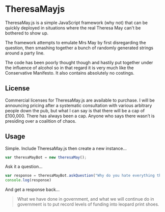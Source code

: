# TheresaMayjs

TheresaMay.js is a simple JavaScript framework (why not) that can be quickly deployed in situations where the real Theresa May can't be bothered to show up.

The framework attempts to emulate Mrs May by first disregarding the question, then smashing together a bunch of randomly generated strings around a party line.

The code has been poorly thought though and hastily put together under the influence of alcohol so in that regard it is very much like the Conservative Manifesto. It also contains absolutely no costings.

## License

Commercial licenses for TheresaMay.js are available to purchase. I will be announcing pricing after a systematic consultation with various arbitrary people down the pub, but what I can say is that there will be a cap of £100,000. There has always been a cap. Anyone who says there wasn’t is presiding over a coalition of chaos.

## Usage

Simple. Include TheresaMay.js then create a new instance...

```javascript
var theresaMayBot = new theresaMay();
```

Ask it a question...

```javascript
var response = theresaMayBot.askQuestion("Why do you hate everything that is good and right in the world?")
console.log(response)
```

And get a response back...

> What we have done in government, and what we will continue do in government is to put record levels of funding into leopard print shoes.

